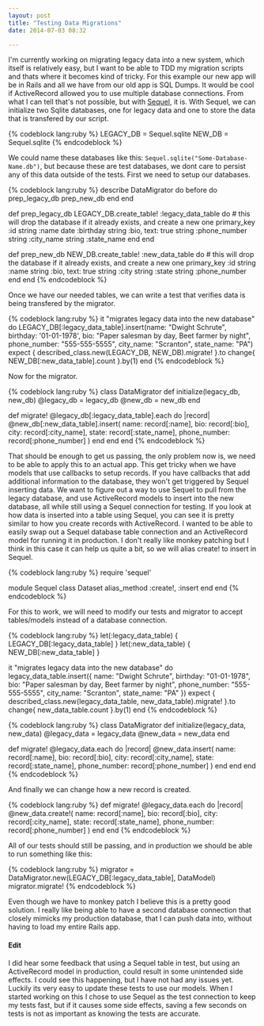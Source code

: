 ```yaml
---
layout: post
title: "Testing Data Migrations"
date: 2014-07-03 08:32

---
```

I'm currently working on migrating legacy data into a new system, which itself is relatively easy, but I want to be able to TDD my migration scripts and thats where it becomes kind of tricky.
For this example our new app will be in Rails and all we have from our old app is SQL Dumps.
It would be cool if ActiveRecord allowed you to use multiple database connections. From what I can tell that's not possible, but with [Sequel](https://github.com/jeremyevans/sequel), it is.
With Sequel, we can initialize two Sqlite databases, one for legacy data and one to store the data that is transfered by our script.

{% codeblock lang:ruby %}
LEGACY_DB = Sequel.sqlite
NEW_DB = Sequel.sqlite
{% endcodeblock %}

We could name these databases like this: `Sequel.sqlite("Some-Database-Name.db")`, but because these are test databases, we dont care to persist any of this data outside of the tests.
First we need to setup our databases.

{% codeblock lang:ruby %}
describe DataMigrator do
  before do
    prep_legacy_db
    prep_new_db
  end
end

def prep_legacy_db
  LEGACY_DB.create_table! :legacy_data_table do # this will drop the database if it already exists, and create a new one
    primary_key :id
    string :name
    date   :birthday
    string :bio, text: true
    string :phone_number
    string :city_name
    string :state_name
  end
end

def prep_new_db
  NEW_DB.create_table! :new_data_table do # this will drop the database if it already exists, and create a new one
    primary_key :id
    string :name
    string :bio, text: true
    string :city
    string :state
    string :phone_number
  end
end
{% endcodeblock %}

Once we have our needed tables, we can write a test that verifies data is being transfered by the migrator.

{% codeblock lang:ruby %}
it "migrates legacy data into the new database" do
  LEGACY_DB[:legacy_data_table].insert(name: "Dwight Schrute", birthday: '01-01-1978', bio: "Paper salesman by day, Beet farmer by night", phone_number: "555-555-5555", city_name: "Scranton", state_name: "PA")
  expect { described_class.new(LEGACY_DB, NEW_DB).migrate! }.to change{ NEW_DB[:new_data_table].count }.by(1)
end
{% endcodeblock %}

Now for the migrator.

{% codeblock lang:ruby %}
class DataMigrator
  def initialize(legacy_db, new_db)
    @legacy_db = legacy_db
    @new_db    = new_db
  end

  def migrate!
    @legacy_db[:legacy_data_table].each do |record|
      @new_db[:new_data_table].insert( name: record[:name], bio: record[:bio], city: record[:city_name], state: record[:state_name], phone_number: record[:phone_number] )
    end
  end
end
{% endcodeblock %}

That should be enough to get us passing, the only problem now is, we need to be able to apply this to an actual app. This get tricky when we have models that use callbacks to setup records.
If you have callbacks that add additional information to the database, they won't get triggered by Sequel inserting data.
We want to figure out a way to use Sequel to pull from the legacy database, and use ActiveRecord models to insert into the new database, all while still using a Sequel connection for testing.
If you look at how data is inserted into a table using Sequel, you can see it is pretty similar to how you create records with ActiveRecord.
I wanted to be able to easily swap out a Sequel database table connection and an ActiveRecord model for running it in production.
I don't really like monkey patching but I think in this case it can help us quite a bit, so we will alias create! to insert in Sequel.

{% codeblock lang:ruby %}
require 'sequel'

module Sequel
  class Dataset
    alias_method :create!, :insert
  end
end
{% endcodeblock %}

For this to work, we will need to modify our tests and migrator to accept tables/models instead of a database connection.

{% codeblock lang:ruby %}
let(:legacy_data_table) { LEGACY_DB[:legacy_data_table] }
let(:new_data_table)    { NEW_DB[:new_data_table] }

it "migrates legacy data into the new database" do
  legacy_data_table.insert({ name:         "Dwight Schrute",
                             birthday:     "01-01-1978",
                             bio:          "Paper salesman by day, Beet farmer by night",
                             phone_number: "555-555-5555",
                             city_name:    "Scranton",
                             state_name:   "PA" })
  expect { described_class.new(legacy_data_table, new_data_table).migrate! }.to change{ new_data_table.count }.by(1)
end
{% endcodeblock %}

{% codeblock lang:ruby %}
class DataMigrator
  def initialize(legacy_data, new_data)
    @legacy_data = legacy_data
    @new_data    = new_data
  end

  def migrate!
    @legacy_data.each do |record|
      @new_data.insert( name: record[:name], bio: record[:bio], city: record[:city_name], state: record[:state_name], phone_number: record[:phone_number] )
    end
  end
end
{% endcodeblock %}

And finally we can change how a new record is created.

{% codeblock lang:ruby %}
def migrate!
  @legacy_data.each do |record|
    @new_data.create!( name: record[:name], bio: record[:bio], city: record[:city_name], state: record[:state_name], phone_number: record[:phone_number] )
  end
end
{% endcodeblock %}

All of our tests should still be passing, and in production we should be able to run something like this:

{% codeblock lang:ruby %}
migrator = DataMigrator.new(LEGACY_DB[:legacy_data_table], DataModel)
migrator.migrate!
{% endcodeblock %}

Even though we have to monkey patch I believe this is a pretty good solution.
I really like being able to have a second database connection that closely mimicks my production database, that I can push data into, without having to load my entire Rails app.

#### Edit

I did hear some feedback that using a Sequel table in test, but using an ActiveRecord model in production, could result in some unintended side effects. I could see this happening, but I have not had any issues yet.
Luckily its very easy to update these tests to use our models. When I started working on this I chose to use Sequel as the test connection to keep my tests fast, but if it causes some side effects,
saving a few seconds on tests is not as important as knowing the tests are accurate.
